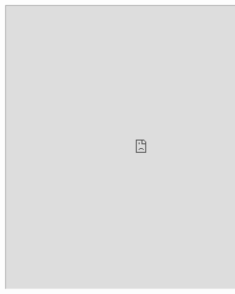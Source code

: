 <iframe
height = 900
width = 900
padding = 0 0
margins = 0 0
src="https://leagueoflegends.fandom.com/wiki/Vladimir/LoL"></iframe>